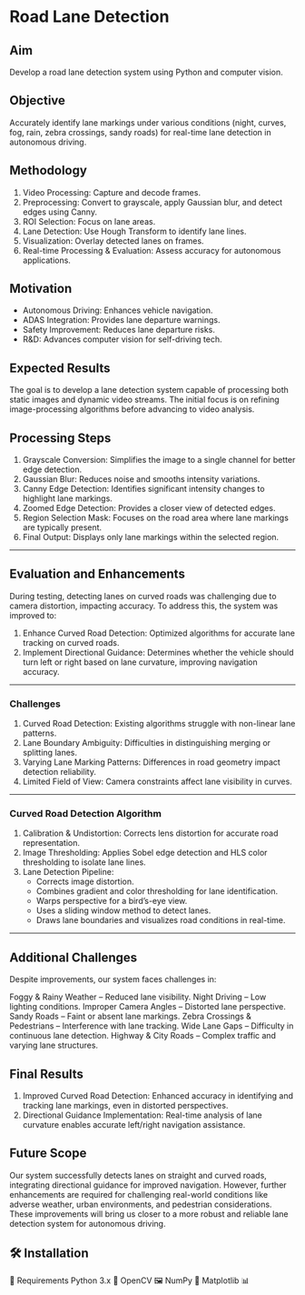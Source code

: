 # Road Lane Detection  

## Aim  
Develop a road lane detection system using Python and computer vision.  

## Objective  
Accurately identify lane markings under various conditions (night, curves, fog, rain, zebra crossings, sandy roads) for real-time lane detection in autonomous driving.  

## Methodology  
1. Video Processing: Capture and decode frames.  
2. Preprocessing: Convert to grayscale, apply Gaussian blur, and detect edges using Canny.  
3. ROI Selection: Focus on lane areas.  
4. Lane Detection: Use Hough Transform to identify lane lines.  
5. Visualization: Overlay detected lanes on frames.  
6. Real-time Processing & Evaluation: Assess accuracy for autonomous applications.  

## Motivation  
- Autonomous Driving: Enhances vehicle navigation.  
- ADAS Integration: Provides lane departure warnings.  
- Safety Improvement: Reduces lane departure risks.  
- R&D: Advances computer vision for self-driving tech.  

## Expected Results
The goal is to develop a lane detection system capable of processing both static images and dynamic video streams. The initial focus is on refining image-processing algorithms before advancing to video analysis.

## Processing Steps  
1. Grayscale Conversion: Simplifies the image to a single channel for better edge detection.  
2. Gaussian Blur: Reduces noise and smooths intensity variations.  
3. Canny Edge Detection: Identifies significant intensity changes to highlight lane markings.  
4. Zoomed Edge Detection: Provides a closer view of detected edges.  
5. Region Selection Mask: Focuses on the road area where lane markings are typically present.  
6. Final Output: Displays only lane markings within the selected region.

---

## Evaluation and Enhancements  
During testing, detecting lanes on curved roads was challenging due to camera distortion, impacting accuracy. To address this, the system was improved to:  
1. Enhance Curved Road Detection: Optimized algorithms for accurate lane tracking on curved roads.  
2. Implement Directional Guidance: Determines whether the vehicle should turn left or right based on lane curvature, improving navigation accuracy.

---

### Challenges  
1. Curved Road Detection: Existing algorithms struggle with non-linear lane patterns.  
2. Lane Boundary Ambiguity: Difficulties in distinguishing merging or splitting lanes.  
3. Varying Lane Marking Patterns: Differences in road geometry impact detection reliability.  
4. Limited Field of View: Camera constraints affect lane visibility in curves.

---

### Curved Road Detection Algorithm  
1. Calibration & Undistortion: Corrects lens distortion for accurate road representation.  
2. Image Thresholding: Applies Sobel edge detection and HLS color thresholding to isolate lane lines.  
3. Lane Detection Pipeline:  
   - Corrects image distortion.  
   - Combines gradient and color thresholding for lane identification.  
   - Warps perspective for a bird’s-eye view.  
   - Uses a sliding window method to detect lanes.  
   - Draws lane boundaries and visualizes road conditions in real-time.  

---

## Additional Challenges
Despite improvements, our system faces challenges in:

Foggy & Rainy Weather – Reduced lane visibility.
Night Driving – Low lighting conditions.
Improper Camera Angles – Distorted lane perspective.
Sandy Roads – Faint or absent lane markings.
Zebra Crossings & Pedestrians – Interference with lane tracking.
Wide Lane Gaps – Difficulty in continuous lane detection.
Highway & City Roads – Complex traffic and varying lane structures.

## Final Results  
1. Improved Curved Road Detection: Enhanced accuracy in identifying and tracking lane markings, even in distorted perspectives.  
2. Directional Guidance Implementation: Real-time analysis of lane curvature enables accurate left/right navigation assistance.  

## Future Scope
Our system successfully detects lanes on straight and curved roads, integrating directional guidance for improved navigation. 
However, further enhancements are required for challenging real-world conditions like adverse weather, urban environments, and pedestrian considerations. 
These improvements will bring us closer to a more robust and reliable lane detection system for autonomous driving.


## 🛠️ Installation
🔧 Requirements
Python 3.x 🐍
OpenCV 🖼️
NumPy 🔢
Matplotlib 📊


